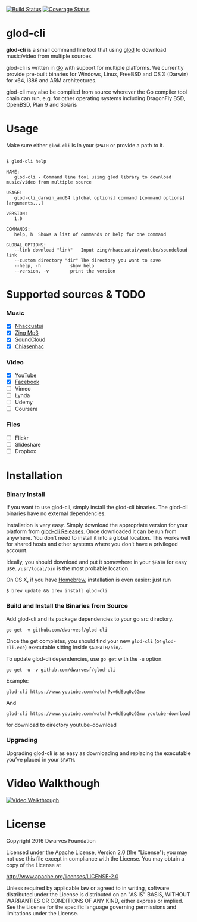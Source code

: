 [![Build Status](https://travis-ci.org/dwarvesf/glod-cli.svg?branch=master)](https://travis-ci.org/dwarvesf/glod-cli)
[![Coverage Status](https://coveralls.io/repos/github/dwarvesf/glod-cli/badge.svg?branch=master)](https://coveralls.io/github/dwarvesf/glod-cli?branch=master)

# glod-cli

**glod-cli** is a small command line tool that using [glod](https://github.com/dwarvesf/glod) to download music/video from multiple sources.

glod-cli is written in [Go](http://golang.org/) with support for multiple platforms. We currently provide pre-built binaries for Windows, Linux, FreeBSD and  OS X (Darwin) for x64, i386 and ARM architectures.

glod-cli may also be compiled from source wherever the Go compiler tool chain can run, e.g. for other operating systems including DragonFly BSD, OpenBSD, Plan 9 and Solaris

# Usage

Make sure either `glod-cli` is in your `$PATH` or provide a path to it.

``` shell

$ glod-cli help

NAME:
   glod-cli - Command line tool using glod library to download music/video from multiple source

USAGE:
   glod-cli_darwin_amd64 [global options] command [command options] [arguments...]

VERSION:
   1.0

COMMANDS:
   help, h	Shows a list of commands or help for one command

GLOBAL OPTIONS:
   --link download "link"	Input zing/nhaccuatui/youtube/soundcloud link
   --custom directory "dir"	The directory you want to save
   --help, -h			show help
   --version, -v		print the version

```

# Supported sources & TODO

### Music

- [x] [Nhaccuatui](http://www.nhaccuatui.com/)
- [x] [Zing Mp3](http://mp3.zing.vn/)
- [x] [SoundCloud](https://soundcloud.com)
- [x] [Chiasenhac](http://chiasenhac.com)

### Video 

- [x] [YouTube](https://www.youtube.com/)
- [x] [Facebook](https://facebook.com/)
- [ ] Vimeo
- [ ] Lynda
- [ ] Udemy
- [ ] Coursera

### Files

- [ ] Flickr
- [ ] Slideshare
- [ ] Dropbox

# Installation

### Binary Install

If you want to use glod-cli, simply install the glod-cli binaries. The glod-cli binaries have no external dependencies.

Installation is very easy. Simply download the appropriate version for your platform from [glod-cli Releases](https://github.com/dwarvesf/glod-cli/releases). Once downloaded it can be run from anywhere. You don’t need to install it into a global location. This works well for shared hosts and other systems where you don’t have a privileged account.

Ideally, you should download and put it somewhere in your `$PATH` for easy use. `/usr/local/bin` is the most probable location.

On OS X, if you have [Homebrew](http://brew.sh/), installation is even easier: just run 

```
$ brew update && brew install glod-cli
```

### Build and Install the Binaries from Source

Add glod-cli and its package dependencies to your go src directory.

```
go get -v github.com/dwarvesf/glod-cli
```

Once the get completes, you should find your new `glod-cli` (or `glod-cli.exe`) executable sitting inside `$GOPATH/bin/`.

To update glod-cli dependencies, use `go get` with the `-u` option.

```
go get -u -v github.com/dwarvesf/glod-cli
```
Example:
```
glod-cli https://www.youtube.com/watch?v=6d6oq0zGGmw 
```
And 
```
glod-cli https://www.youtube.com/watch?v=6d6oq0zGGmw youtube-download
```
for download to directory youtube-download

### Upgrading

Upgrading glod-cli is as easy as downloading and replacing the executable you’ve placed in your `$PATH`.

# Video Walkthough

[![Video Walkthrough](https://raw.githubusercontent.com/dwarvesf/glod-cli/master/walkthrough.gif)](/walkthrough.gif)

# License

Copyright 2016 Dwarves Foundation

Licensed under the Apache License, Version 2.0 (the "License"); you may not use this file except in compliance with the License. You may obtain a copy of the License at

http://www.apache.org/licenses/LICENSE-2.0

Unless required by applicable law or agreed to in writing, software distributed under the License is distributed on an "AS IS" BASIS, WITHOUT WARRANTIES OR CONDITIONS OF ANY KIND, either express or implied. See the License for the specific language governing permissions and limitations under the License.
